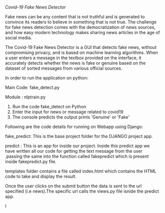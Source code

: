 *Covid-19 Fake News Detector*

Fake news can be any content that is not truthful and is generated to convince its readers to believe in something that is not true. 
The challenge for fake news detection comes with the democratization of news sources, and how easy modern technology makes sharing news 
articles in the age of social media.


The Covid-19 Fake News Detector is a GUI that detects fake news, without compromising privacy, and is based on machine learning algorithms. 
When a user enters a message in the textbox provided on the interface, it accurately detects whether the news is fake or genuine based on 
the dataset of sorted messages from various official sources.

In order to run the application on python:

Main Code: fake_detect.py

Module : nlptrain.py

1. Run the code fake_detect on Python
2. Enter the input for news or message related to covid19
3. The console predicts the output prints 'Genuine' or 'Fake'


Following are the code details for running on Webapp using Django:

fake_predict: This is the base project folder for the DJANGO project app.

predict : This is an app for inside our project.
Inside this predict app we have written all our code for getting the text message from the user .passing the same into the function called fakepredict which is present inside fakepredict.py file.

templates folder contains a file called index.html which contains the  HTML code to take and display the result.

Once the user clicks on the submit button the data is sent to the url specified (i.e news).The specific url calls the views.py file isnide the predict app.







I
